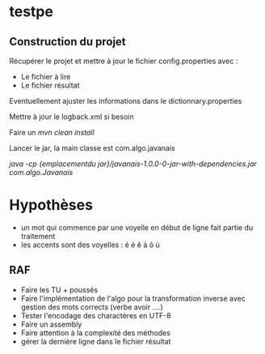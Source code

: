 # testpe
## Construction du projet

Récupérer le projet et mettre à jour le fichier config.properties avec :
- Le fichier à lire
- Le fichier résultat

Eventuellement ajuster les informations dans le dictionnary.properties

Mettre à jour le logback.xml si besoin

Faire un *mvn clean install*

Lancer le jar, la main classe est com.algo.javanais

*java -cp {emplacementdu jar}/javanais-1.0.0-0-jar-with-dependencies.jar com.algo.Javanais*

# Hypothèses
- un mot qui commence par une voyelle en début de ligne fait partie du traitement
- les accents sont des voyelles : é è ê à ô ù


## RAF
- Faire les TU + poussés
- Faire l'implémentation de l'algo pour la transformation inverse avec gestion des mots corrects (verbe avoir ....)
- Tester l'encodage des charactères en UTF-8
- Faire un assembly
- Faire attention à la complexité des méthodes
- gérer la dernière ligne dans le fichier résultat
